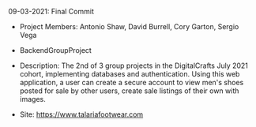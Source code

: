 09-03-2021: Final Commit

- Project Members: Antonio Shaw, David Burrell, Cory Garton, Sergio Vega

- BackendGroupProject

- Description: The 2nd of 3 group projects in the DigitalCrafts July 2021 cohort, implementing databases and authentication.
Using this web application, a user can create a secure account to view men's shoes posted for sale by other users, create sale listings of their own with images.

- Site: https://www.talariafootwear.com
